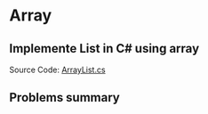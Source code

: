 # Array
## Implemente List in C# using array
Source Code: [ArrayList.cs](https://github.com/Sophie1797/AlgorithmLearningNote/blob/master/src/AlgorithmNote/AlgorithmNote/Array/ArrayList.cs)
## Problems summary
